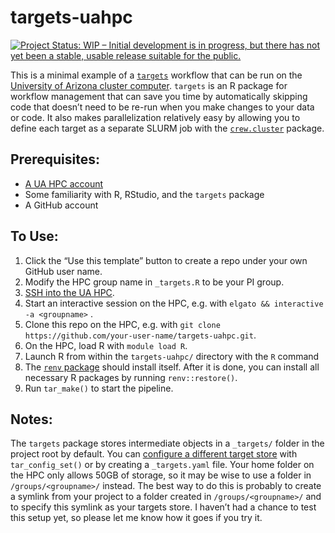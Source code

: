 # targets-uahpc

<!-- badges: start -->

[![Project Status: WIP – Initial development is in progress, but there has not yet been a stable, usable release suitable for the public.](https://www.repostatus.org/badges/latest/wip.svg)](https://www.repostatus.org/#wip)

<!-- badges: end -->

This is a minimal example of a [`targets`](https://docs.ropensci.org/targets/) workflow that can be run on the [University of Arizona cluster computer](https://uarizona.atlassian.net/wiki/spaces/UAHPC/overview).
`targets` is an R package for workflow management that can save you time by automatically skipping code that doesn’t need to be re-run when you make changes to your data or code.
It also makes parallelization relatively easy by allowing you to define each target as a separate SLURM job with the [`crew.cluster`](https://wlandau.github.io/crew.cluster/) package.

## Prerequisites:

-   [A UA HPC account](https://uarizona.atlassian.net/wiki/spaces/UAHPC/pages/75990889/Account+Creation)
-   Some familiarity with R, RStudio, and the `targets` package
-   A GitHub account

## To Use:

1.  Click the “Use this template” button to create a repo under your own GitHub user name.
2.  Modify the HPC group name in `_targets.R` to be your PI group.
3.  [SSH into the UA HPC](https://uarizona.atlassian.net/wiki/spaces/UAHPC/pages/75990560/System+Access).
4.  Start an interactive session on the HPC, e.g. with `elgato && interactive -a <groupname>` .
5.  Clone this repo on the HPC, e.g. with `git clone https://github.com/your-user-name/targets-uahpc.git`.
6.  On the HPC, load R with `module load R`.
7.  Launch R from within the `targets-uahpc/` directory with the `R` command
8.  The [`renv` package](https://rstudio.github.io/renv/) should install itself. After it is done, you can install all necessary R packages by running `renv::restore()`.
9.  Run `tar_make()` to start the pipeline.

## Notes:

The `targets` package stores intermediate objects in a `_targets/` folder in the project root by default.
You can [configure a different target store](https://books.ropensci.org/targets/data.html#local-data-store) with `tar_config_set()` or by creating a `_targets.yaml` file.
Your home folder on the HPC only allows 50GB of storage, so it may be wise to use a folder in `/groups/<groupname>/` instead.
The best way to do this is probably to create a symlink from your project to a folder created in `/groups/<groupname>/` and to specify this symlink as your targets store.
I haven’t had a chance to test this setup yet, so please let me know how it goes if you try it.

